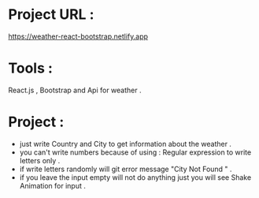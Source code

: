 # Project URL  :
https://weather-react-bootstrap.netlify.app

# Tools :
React.js , Bootstrap and Api for weather .

# Project :
- just write Country and City to get information about the weather .
- you can't write numbers because of using : Regular expression to write letters only .
- if write letters randomly will git error message "City Not Found " .
- if you leave the input empty will not do anything just you will see Shake Animation for input .
 

